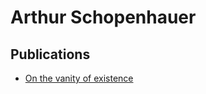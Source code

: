 # Arthur Schopenhauer

## Publications

- [On the vanity of existence](https://oregonstate.edu/instruct/phl201/modules/Philosophers/Schopenhauer/schopenhauer_vanity.htm)
